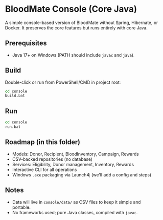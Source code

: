 # BloodMate Console (Core Java)

A simple console-based version of BloodMate without Spring, Hibernate, or Docker. It preserves the core features but runs entirely with core Java.

## Prerequisites
- Java 17+ on Windows (PATH should include `javac` and `java`).

## Build

Double-click or run from PowerShell/CMD in project root:

```bash
cd console
build.bat
```

## Run

```bash
cd console
run.bat
```

## Roadmap (in this folder)
- Models: Donor, Recipient, BloodInventory, Campaign, Rewards
- CSV-backed repositories (no database)
- Services: Eligibility, Donor management, Inventory, Rewards
- Interactive CLI for all operations
- Windows `.exe` packaging via Launch4j (we'll add a config and steps)

## Notes
- Data will live in `console/data/` as CSV files to keep it simple and portable.
- No frameworks used; pure Java classes, compiled with `javac`. 